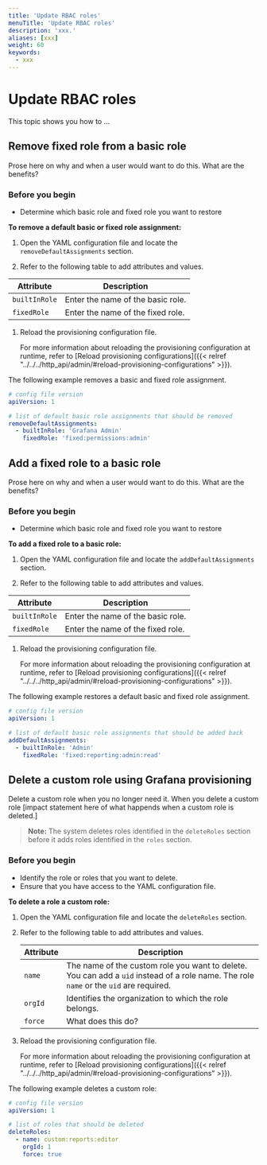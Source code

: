 ```yaml
---
title: 'Update RBAC roles'
menuTitle: 'Update RBAC roles'
description: 'xxx.'
aliases: [xxx]
weight: 60
keywords:
  - xxx
---
```


# Update RBAC roles

This topic shows you how to ...

## Remove fixed role from a basic role

Prose here on why and when a user would want to do this. What are the benefits?

### Before you begin

- Determine which basic role and fixed role you want to restore

**To remove a default basic or fixed role assignment:**

1. Open the YAML configuration file and locate the `removeDefaultAssignments` section.

1. Refer to the following table to add attributes and values.

| Attribute     | Description                       |
| ------------- | --------------------------------- |
| `builtInRole` | Enter the name of the basic role. |
| `fixedRole`   | Enter the name of the fixed role. |

1. Reload the provisioning configuration file.

   For more information about reloading the provisioning configuration at runtime, refer to [Reload provisioning configurations]({{< relref "../../../http_api/admin/#reload-provisioning-configurations" >}}).

The following example removes a basic and fixed role assignment.

```yaml
# config file version
apiVersion: 1

# list of default basic role assignments that should be removed
removeDefaultAssignments:
  - builtInRole: 'Grafana Admin'
    fixedRole: 'fixed:permissions:admin'
```

## Add a fixed role to a basic role

Prose here on why and when a user would want to do this. What are the benefits?

### Before you begin

- Determine which basic role and fixed role you want to restore

**To add a fixed role to a basic role:**

1. Open the YAML configuration file and locate the `addDefaultAssignments` section.

1. Refer to the following table to add attributes and values.

| Attribute     | Description                       |
| ------------- | --------------------------------- |
| `builtInRole` | Enter the name of the basic role. |
| `fixedRole`   | Enter the name of the fixed role. |

1. Reload the provisioning configuration file.

   For more information about reloading the provisioning configuration at runtime, refer to [Reload provisioning configurations]({{< relref "../../../http_api/admin/#reload-provisioning-configurations" >}}).

The following example restores a default basic and fixed role assignment.

```yaml
# config file version
apiVersion: 1

# list of default basic role assignments that should be added back
addDefaultAssignments:
  - builtInRole: 'Admin'
    fixedRole: 'fixed:reporting:admin:read'
```

## Delete a custom role using Grafana provisioning

Delete a custom role when you no longer need it. When you delete a custom role [impact statement here of what happends when a custom role is deleted.]

> **Note:** The system deletes roles identified in the `deleteRoles` section before it adds roles identified in the `roles` section.

### Before you begin

- Identify the role or roles that you want to delete.
- Ensure that you have access to the YAML configuration file.

**To delete a role a custom role:**

1. Open the YAML configuration file and locate the `deleteRoles` section.

1. Refer to the following table to add attributes and values.

   | Attribute | Description                                                                                                                            |
   | --------- | -------------------------------------------------------------------------------------------------------------------------------------- |
   | `name`    | The name of the custom role you want to delete. You can add a `uid` instead of a role name. The role `name` or the `uid` are required. |
   | `orgId`   | Identifies the organization to which the role belongs.                                                                                 |
   | `force`   | What does this do?                                                                                                                     |

1. Reload the provisioning configuration file.

   For more information about reloading the provisioning configuration at runtime, refer to [Reload provisioning configurations]({{< relref "../../../http_api/admin/#reload-provisioning-configurations" >}}).

The following example deletes a custom role:

```yaml
# config file version
apiVersion: 1

# list of roles that should be deleted
deleteRoles:
  - name: custom:reports:editor
    orgId: 1
    force: true
```
